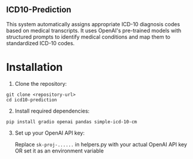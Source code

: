 ## ICD10-Prediction

This system automatically assigns appropriate ICD-10 diagnosis codes based on medical transcripts. It uses OpenAI's pre-trained models with structured prompts to identify medical conditions and map them to standardized ICD-10 codes. 

# Installation

1. Clone the repository:

  ```
  git clone <repository-url>
  cd icd10-prediction
  ```

2. Install required dependencies:

  ```
  pip install gradio openai pandas simple-icd-10-cm
  ```

3. Set up your OpenAI API key:

    Replace `sk-proj-......` in helpers.py with your actual OpenAI API key
    OR set it as an environment variable
